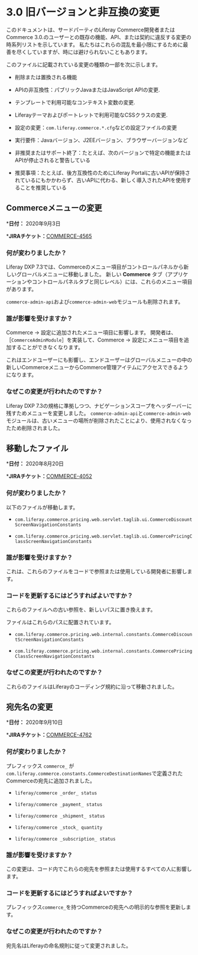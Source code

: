 # 3.0 旧バージョンと非互換の変更

このドキュメントは、サードパーティのLiferay Commerce開発者またはCommerce 3.0.のユーザーとの既存の機能、API、または契約に違反する変更の時系列リストを示しています。 私たちはこれらの混乱を最小限にするために最善を尽くしていますが、時には避けられないこともあります。

このファイルに記載されている変更の種類の一部を次に示します。

* 削除または置換される機能

* APIの非互換性：パブリックJavaまたはJavaScript APIの変更.

* テンプレートで利用可能なコンテキスト変数の変更.

* Liferayテーマおよびポートレットで利用可能なCSSクラスの変更.

* 設定の変更：`com.liferay.commerce.*.cfg`などの設定ファイルの変更

* 実行要件：Javaバージョン、J2EEバージョン、ブラウザーバージョンなど

* 非推奨またはサポート終了：たとえば、次のバージョンで特定の機能またはAPIが停止されると警告している

* 推奨事項：たとえば、後方互換性のためにLiferay Portalに古いAPIが保持されているにもかかわらず、古いAPIに代わる、新しく導入されたAPIを使用することを推奨している

## Commerceメニューの変更

***日付：** 2020年9月3日

***JIRAチケット：**[COMMERCE-4565](https://issues.liferay.com/browse/COMMERCE-4565)

### 何が変わりましたか？

Liferay DXP 7.3では、Commerceのメニュー項目がコントロールパネルから新しいグローバルメニューに移動しました。 新しい **Commerce** タブ（アプリケーションやコントロールパネルタブと同じレベル）には、これらのメニュー項目があります。

`commerce-admin-api`および`commerce-admin-web`モジュールも削除されます。

### 誰が影響を受けますか？

Commerce &rarr; 設定に追加されたメニュー項目に影響します。 開発者は、［`CommerceAdminModule`］を実装して、Commerce &rarr; 設定にメニュー項目を追加することができなくなります。

これはエンドユーザーにも影響し、エンドユーザーはグローバルメニューの中の新しいCommerceメニューからCommerce管理アイテムにアクセスできるようになります。

### なぜこの変更が行われたのですか？

Liferay DXP 7.3の規格に準拠しつつ、ナビゲーションスコープをヘッダーバーに残すためメニューを変更しました。 `commerce-admin-api`と`commerce-admin-web`モジュールは、古いメニューの場所が削除されたことにより、使用されなくなったため削除されました。

## 移動したファイル

***日付：** 2020年8月20日

***JIRAチケット：**[COMMERCE-4052](https://issues.liferay.com/browse/COMMERCE-4052)

### 何が変わりましたか？

以下のファイルが移動します。

* `com.liferay.commerce.pricing.web.servlet.taglib.ui.CommerceDiscountScreenNavigationConstants`

* `com.liferay.commerce.pricing.web.servlet.taglib.ui.CommercePricingClassScreenNavigationConstants`

### 誰が影響を受けますか？

これは、これらのファイルをコードで参照または使用している開発者に影響します。

### コードを更新するにはどうすればよいですか？

これらのファイルへの古い参照を、新しいパスに置き換えます。

ファイルはこれらのパスに配置されています。

* `com.liferay.commerce.pricing.web.internal.constants.CommerceDiscountScreenNavigationConstants`

* `com.liferay.commerce.pricing.web.internal.constants.CommercePricingClassScreenNavigationConstants`

### なぜこの変更が行われたのですか？

これらのファイルはLiferayのコーディング規約に沿って移動されました。

## 宛先名の変更

***日付：** 2020年9月10日

***JIRAチケット：**[COMMERCE-4762](https://issues.liferay.com/browse/COMMERCE-4762)

### 何が変わりましたか？

プレフィックス `commerce_` が `com.liferay.commerce.constants.CommerceDestinationNames`で定義された Commerceの宛先に追加されました。

* `liferay/commerce _order_ status`

* `liferay/commerce _payment_ status`

* `liferay/commerce _shipment_ status`

* `liferay/commerce _stock_ quantity`

* `liferay/commerce _subscription_ status`

### 誰が影響を受けますか？

この変更は、コード内でこれらの宛先を参照または使用するすべての人に影響します。

### コードを更新するにはどうすればよいですか？

プレフィックス`commerce_`を持つCommerceの宛先への明示的な参照を更新します。

### なぜこの変更が行われたのですか？

宛先名はLiferayの命名規則に従って変更されました。
